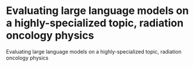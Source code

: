 # Evaluating large language models on a highly-specialized topic, radiation oncology physics
Evaluating large language models on a highly-specialized topic, radiation oncology physics

